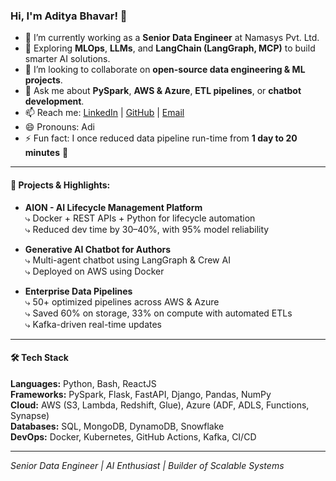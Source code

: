 ### Hi, I'm Aditya Bhavar! 👋  

- 🔭 I’m currently working as a **Senior Data Engineer** at Namasys Pvt. Ltd.
- 🌱 Exploring **MLOps**, **LLMs**, and **LangChain (LangGraph, MCP)** to build smarter AI solutions.
- 👯 I’m looking to collaborate on **open-source data engineering & ML projects**.
- 💬 Ask me about **PySpark**, **AWS & Azure**, **ETL pipelines**, or **chatbot development**.
- 📫 Reach me: [LinkedIn](https://www.linkedin.com/in/adityabhavar/) | [GitHub](https://github.com/adityabhavar) | [Email](mailto:adityabhavar1006@gmail.com)
- 😄 Pronouns: Adi
- ⚡ Fun fact: I once reduced data pipeline run-time from **1 day to 20 minutes** 🤯

---

#### 🚀 Projects & Highlights:

- **AION - AI Lifecycle Management Platform**  
  ⤷ Docker + REST APIs + Python for lifecycle automation  
  ⤷ Reduced dev time by 30–40%, with 95% model reliability  

- **Generative AI Chatbot for Authors**  
  ⤷ Multi-agent chatbot using LangGraph & Crew AI  
  ⤷ Deployed on AWS using Docker  

- **Enterprise Data Pipelines**  
  ⤷ 50+ optimized pipelines across AWS & Azure  
  ⤷ Saved 60% on storage, 33% on compute with automated ETLs  
  ⤷ Kafka-driven real-time updates  

---

#### 🛠 Tech Stack

**Languages:** Python, Bash, ReactJS  
**Frameworks:** PySpark, Flask, FastAPI, Django, Pandas, NumPy  
**Cloud:** AWS (S3, Lambda, Redshift, Glue), Azure (ADF, ADLS, Functions, Synapse)  
**Databases:** SQL, MongoDB, DynamoDB, Snowflake  
**DevOps:** Docker, Kubernetes, GitHub Actions, Kafka, CI/CD  

---

<p><em>Senior Data Engineer | AI Enthusiast | Builder of Scalable Systems</em></p>
